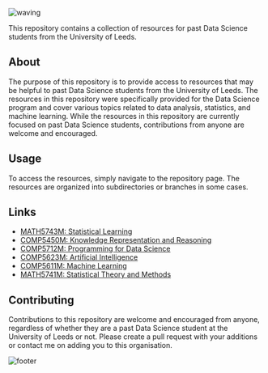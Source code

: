 ![waving](https://capsule-render.vercel.app/api?type=waving&height=200&text=University%20of%20Leeds&fontAlign=60&fontAlignY=40&desc=Resource%20Archive&descAlign=85&color=timeGradient)

This repository contains a collection of resources for past Data Science students from the University of Leeds.

## About

The purpose of this repository is to provide access to resources that may be helpful to past Data Science students from the University of Leeds. The resources in this repository were specifically provided for the Data Science program and cover various topics related to data analysis, statistics, and machine learning. While the resources in this repository are currently focused on past Data Science students, contributions from anyone are welcome and encouraged.

## Usage

To access the resources, simply navigate to the repository page. The resources are organized into subdirectories or branches in some cases.

## Links

- [MATH5743M: Statistical Learning](https://unileeds.github.io/MATH5743M/)
- [COMP5450M: Knowledge Representation and Reasoning](https://unileeds.github.io/COMP5450M/)
- [COMP5712M: Programming for Data Science](https://unileeds.github.io/COMP5712M/)
- [COMP5623M: Artificial Intelligence](https://unileeds.github.io/COMP5623M/)
- [COMP5611M: Machine Learning](https://unileeds.github.io/COMP5611M/)
- [MATH5741M: Statistical Theory and Methods](https://unileeds.github.io/MATH5741M)

## Contributing

Contributions to this repository are welcome and encouraged from anyone, regardless of whether they are a past Data Science student at the University of Leeds or not. Please create a pull request with your additions or contact me on adding you to this organisation.

![footer](https://capsule-render-kusadtfih-dipanspotify.vercel.app/api?type=waving&height=80&section=footer&color=timeGradient)
